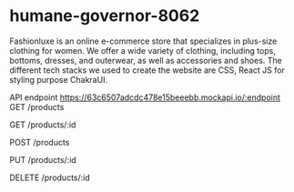 # humane-governor-8062

Fashionluxe is an online e-commerce store that specializes in plus-size clothing for women. We offer a wide variety of clothing, including tops,
bottoms, dresses, and outerwear, as well as accessories and shoes. The different tech stacks we used to create the website are CSS, React JS for styling purpose ChakraUI.

API endpoint
https://63c6507adcdc478e15beeebb.mockapi.io/:endpoint
GET
/products

GET
/products/:id

POST
/products

PUT
/products/:id

DELETE
/products/:id


